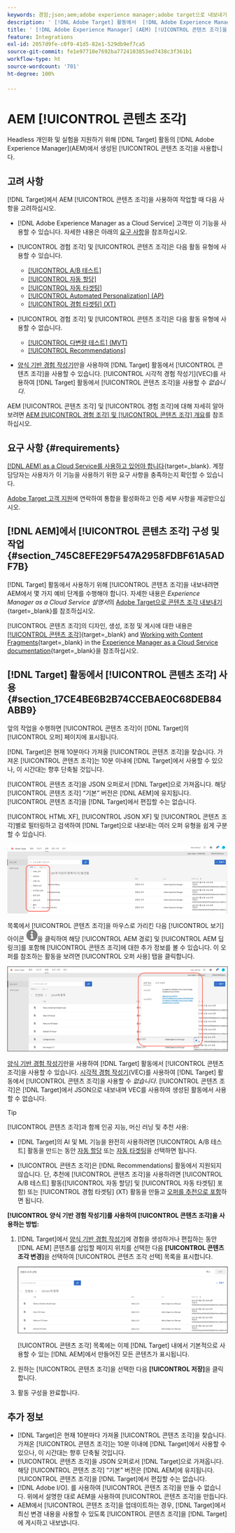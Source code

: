 ```yaml
---
keywords: 경험;json;aem;adobe experience manager;adobe target으로 내보내기;콘텐츠 조각;조각;CF;cf;headless;개인화;실험
description: ' [!DNL Adobe Target] 활동에서  [!DNL Adobe Experience Manager] [!UICONTROL 콘텐츠 조각]을 사용하는 방법에 대해 알아봅니다.'
title: ' [!DNL Adobe Experience Manager] (AEM) [!UICONTROL 콘텐츠 조각]을 사용하려면 어떻게 해야 합니까?'
feature: Integrations
exl-id: 2057d9fe-c0f9-41d5-82e1-529db9ef7ca5
source-git-commit: fe1e97710e7692ba7724103853ed7438c3f361b1
workflow-type: ht
source-wordcount: '701'
ht-degree: 100%

---
```


# AEM [!UICONTROL 콘텐츠 조각]

Headless 개인화 및 실험을 지원하기 위해 [!DNL Target] 활동의 [!DNL Adobe Experience Manager]&#x200B;(AEM)에서 생성된 [!UICONTROL 콘텐츠 조각]을 사용합니다.

## 고려 사항

[!DNL Target]에서 AEM [!UICONTROL 콘텐츠 조각]을 사용하여 작업할 때 다음 사항을 고려하십시오.

* [!DNL Adobe Experience Manager as a Cloud Service] 고객만 이 기능을 사용할 수 있습니다. 자세한 내용은 아래의 [요구 사항](#section_AE6F0971E1574B3AA324003599B96E5A)을 참조하십시오.
* [!UICONTROL 경험 조각] 및 [!UICONTROL 콘텐츠 조각]은 다음 활동 유형에 사용할 수 있습니다.

   * [[!UICONTROL A/B 테스트]](/help/main/c-activities/t-test-ab/test-ab.md)
   * [[!UICONTROL 자동 할당]](/help/main/c-activities/automated-traffic-allocation/automated-traffic-allocation.md)
   * [[!UICONTROL 자동 타겟팅]](/help/main/c-activities/auto-target/auto-target-to-optimize.md)
   * [[!UICONTROL Automated Personalization] (AP)](/help/main/c-activities/t-automated-personalization/automated-personalization.md)
   * [[!UICONTROL 경험 타겟팅] (XT)](/help/main/c-activities/t-experience-target/experience-target.md)

* [!UICONTROL 경험 조각] 및 [!UICONTROL 콘텐츠 조각]은 다음 활동 유형에 사용할 수 없습니다.

   * [[!UICONTROL 다변량 테스트] (MVT)](/help/main/c-activities/c-multivariate-testing/multivariate-testing.md)
   * [[!UICONTROL Recommendations]](/help/main/c-recommendations/recommendations.md)

* [양식 기반 경험 작성기](/help/main/c-experiences/form-experience-composer.md)만을 사용하여 [!DNL Target] 활동에서 [!UICONTROL 콘텐츠 조각]을 사용할 수 있습니다. [!UICONTROL 시각적 경험 작성기]&#x200B;(VEC)를 사용하여 [!DNL Target] 활동에서 [!UICONTROL 콘텐츠 조각]을 사용할 수 *없습니다*.

AEM [!UICONTROL 콘텐츠 조각] 및 [!UICONTROL 경험 조각]에 대해 자세히 알아보려면 [AEM [!UICONTROL 경험 조각] 및 [!UICONTROL 콘텐츠 조각] 개요](/help/main/c-integrating-target-with-mac/aem/aem-experience-and-content-fragments.md)를 참조하십시오.

## 요구 사항 {#requirements}

[[!DNL AEM] as a Cloud Service를 사용하고 있어야 합니다](https://experienceleague.adobe.com/docs/experience-manager-cloud-service.html){target=_blank}. 계정 담당자는 사용자가 이 기능을 사용하기 위한 요구 사항을 충족하는지 확인할 수 있습니다.

[Adobe Target 고객 지원](/help/main/cmp-resources-and-contact-information.md#reference_ACA3391A00EF467B87930A450050077C)에 연락하여 통합을 활성화하고 인증 세부 사항을 제공받으십시오.

## [!DNL AEM]에서 [!UICONTROL 콘텐츠 조각] 구성 및 작업 {#section_745C8EFE29F547A2958FDBF61A5ADF7B}

[!DNL Target] 활동에서 사용하기 위해 [!UICONTROL 콘텐츠 조각]을 내보내려면 AEM에서 몇 가지 예비 단계를 수행해야 합니다. 자세한 내용은 *Experience Manager as a Cloud Service 설명서*&#x200B;의 [Adobe Target으로 콘텐츠 조각 내보내기](https://experienceleague.adobe.com/docs/experience-manager-cloud-service/content/sites/integrations/content-fragments-target.html){target=_blank}를 참조하십시오.

[!UICONTROL 콘텐츠 조각]의 디자인, 생성, 조정 및 게시에 대한 내용은 [[!UICONTROL 콘텐츠 조각]](https://experienceleague.adobe.com/docs/experience-manager-cloud-service/content/sites/authoring/fundamentals/content-fragments.html?lang=ko){target=_blank} and [Working with Content Fragments](https://experienceleague.adobe.com/docs/experience-manager-cloud-service/content/sites/administering/content-fragments/content-fragments.html){target=_blank} in the [Experience Manager as a Cloud Service documentation](https://experienceleague.adobe.com/docs/experience-manager-cloud-service/content/home.html){target=_blank}을 참조하십시오.

## [!DNL Target] 활동에서 [!UICONTROL 콘텐츠 조각] 사용 {#section_17CE4BE6B2B74CCEBAE0C68DEB84ABB9}

앞의 작업을 수행하면 [!UICONTROL 콘텐츠 조각]이 [!DNL Target]의 [!UICONTROL 오퍼] 페이지에 표시됩니다.

[!DNL Target]은 현재 10분마다 가져올 [!UICONTROL 콘텐츠 조각]을 찾습니다. 가져온 [!UICONTROL 콘텐츠 조각]는 10분 이내에 [!DNL Target]에서 사용할 수 있으나, 이 시간대는 향후 단축될 것입니다.

[!UICONTROL 콘텐츠 조각]을 JSON 오퍼로서 [!DNL Target]으로 가져옵니다. 해당 [!UICONTROL 콘텐츠 조각] “기본” 버전은 [!DNL AEM]에 유지됩니다. [!UICONTROL 콘텐츠 조각]을 [!DNL Target]에서 편집할 수는 없습니다.

[!UICONTROL HTML XF], [!UICONTROL JSON XF] 및 [!UICONTROL 콘텐츠 조각]별로 필터링하고 검색하여 [!DNL Target]으로 내보내는 여러 오퍼 유형을 쉽게 구분할 수 있습니다.

![콘텐츠 조각 유형별 필터링: Target UI의 HTML 또는 JSON](/help/main/c-integrating-target-with-mac/aem/assets/fragment-types.png)

목록에서 [!UICONTROL 콘텐츠 조각]을 마우스로 가리킨 다음 [!UICONTROL 보기] 아이콘 ![정보 아이콘](/help/main/c-integrating-target-with-mac/aem/assets/icon-info.png)을 클릭하여 해당 [!UICONTROL AEM 경로] 및 [!UICONTROL AEM 딥 링크]를 포함해 [!UICONTROL 콘텐츠 조각]에 대한 추가 정보를 볼 수 있습니다. 이 오퍼를 참조하는 활동을 보려면 [!UICONTROL 오퍼 사용] 탭을 클릭합니다.

![콘텐츠 조각 정보 팝업](/help/main/c-integrating-target-with-mac/aem/assets/cf-info-popup.png)

[양식 기반 경험 작성기](/help/main/c-experiences/form-experience-composer.md)만을 사용하여 [!DNL Target] 활동에서 [!UICONTROL 콘텐츠 조각]을 사용할 수 있습니다. [시각적 경험 작성기](/help/main/c-experiences/c-visual-experience-composer/visual-experience-composer.md)&#x200B;(VEC)를 사용하여 [!DNL Target] 활동에서 [!UICONTROL 콘텐츠 조각]을 사용할 수 *없습니다*. [!UICONTROL 콘텐츠 조각]은 [!DNL Target]에서 JSON으로 내보내며 VEC를 사용하여 생성된 활동에서 사용할 수 없습니다.

>[!TIP]
>
>[!UICONTROL 콘텐츠 조각]과 함께 인공 지능, 머신 러닝 및 추천 사용:
>
>* [!DNL Target]의 AI 및 ML 기능을 완전히 사용하려면 [!UICONTROL A/B 테스트] 활동을 만드는 동안 [자동 할당](/help/main/c-activities/automated-traffic-allocation/automated-traffic-allocation.md#concept_A1407678796B4C569E94CBA8A9F7F5D4) 또는 [자동 타겟팅](/help/main/c-activities/auto-target/auto-target-to-optimize.md)을 선택하면 됩니다.
>
>* [!UICONTROL 콘텐츠 조각]은 [!DNL Recommendations] 활동에서 지원되지 않습니다. 단, 추천에 [!UICONTROL 콘텐츠 조각]을 사용하려면 [!UICONTROL A/B 테스트] 활동([!UICONTROL 자동 할당] 및 [!UICONTROL 자동 타겟팅] 포함) 또는 [!UICONTROL 경험 타겟팅] (XT) 활동을 만들고 [오퍼를 추천으로 포함](/help/main/c-recommendations/recommendations-as-an-offer.md)하면 됩니다.

**[!UICONTROL 양식 기반 경험 작성기]를 사용하여 [!UICONTROL 콘텐츠 조각]을 사용하는 방법:**

1. [!DNL Target]에서 [양식 기반 경험 작성기](/help/main/c-experiences/form-experience-composer.md#task_FAC842A6535045B68B4C1AD3E657E56E)에 경험을 생성하거나 편집하는 동안 [!DNL AEM] 콘텐츠를 삽입할 페이지 위치를 선택한 다음 **[!UICONTROL 콘텐츠 조각 변경]**&#x200B;을 선택하여 [!UICONTROL 콘텐츠 조각 선택] 목록을 표시합니다.

   ![content_fragment_list 이미지](/help/main/c-integrating-target-with-mac/aem/assets/choose-content-fragment.png)

   [!UICONTROL 콘텐츠 조각] 목록에는 이제 [!DNL Target] 내에서 기본적으로 사용할 수 있는 [!DNL AEM]에서 만들어진 모든 콘텐츠가 표시됩니다.

1. 원하는 [!UICONTROL 콘텐츠 조각]을 선택한 다음 **[!UICONTROL 저장]**&#x200B;을 클릭합니다.
1. 활동 구성을 완료합니다.

## 추가 정보

* [!DNL Target]은 현재 10분마다 가져올 [!UICONTROL 콘텐츠 조각]을 찾습니다. 가져온 [!UICONTROL 콘텐츠 조각]는 10분 이내에 [!DNL Target]에서 사용할 수 있으나, 이 시간대는 향후 단축될 것입니다.
* [!UICONTROL 콘텐츠 조각]을 JSON 오퍼로서 [!DNL Target]으로 가져옵니다. 해당 [!UICONTROL 콘텐츠 조각] “기본” 버전은 [!DNL AEM]에 유지됩니다. [!UICONTROL 콘텐츠 조각]을 [!DNL Target]에서 편집할 수는 없습니다.
* [!DNL Adobe I/O]. 를 사용하여 [!UICONTROL 콘텐츠 조각]을 만들 수 없습니다. 위에서 설명한 대로 AEM을 사용하여 [!UICONTROL 콘텐츠 조각]을 만듭니다.
* AEM에서 [!UICONTROL 콘텐츠 조각]을 업데이트하는 경우, [!DNL Target]에서 최신 변경 내용을 사용할 수 있도록 [!UICONTROL 콘텐츠 조각]을 [!DNL Target]에 게시하고 내보냅니다.
